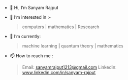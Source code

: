 - 👋 Hi, I’m Sanyam Rajput
  
- 👀 I’m interested in :-
  >computers
  >|
  >mathematics
  >|
  >Rescearch

- 🌱 I’m currently:
  >machine learning
  >|
  >quantum theory
  >|
  >mathematics
  
- 📫 How to reach me :
   >Email: sanyamrajput1213@gmail.com
   >Linkedin: www.linkedin.com/in/sanyam-rajput

<!---
SanyamRajput/SanyamRajput is a ✨ special ✨ repository because its `README.md` (this file) appears on your GitHub profile.
You can click the Preview link to take a look at your changes.
--->
